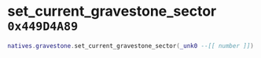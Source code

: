 # set_current_gravestone_sector `0x449D4A89`

```lua
natives.gravestone.set_current_gravestone_sector(_unk0 --[[ number ]])
```